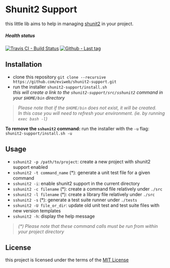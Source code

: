 Shunit2 Support
===============
this little lib aims to help in managing [shunit2](https://github.com/kward/shunit2) in your project.    

##### Health status
[![Travis CI - Build Status](https://travis-ci.org/eviweb/shunit2-support.svg)](https://travis-ci.org/eviweb/shunit2-support)
[![Github - Last tag](https://img.shields.io/github/tag/eviweb/shunit2-support.svg)](https://github.com/eviweb/shunit2-support/tags)

Installation
------------
* clone this repository `git clone --recursive https://github.com/eviweb/shunit2-support.git`
* run the installer `shunit2-support/install.sh`    
_this will create a link to the `shunit2-support/src/sshunit2` command in your `$HOME/bin` directory_   

> _Please note that if the `$HOME/bin` does not exist, it will be created.   
> In this case you will need to refresh your environment. (ie. by running `exec bash -l`)_

**To remove the `sshunit2` command:** run the installer with the `-u` flag: `shunit2-support/install.sh -u`   

Usage
-----
* `sshunit2 -p /path/to/project`: create a new project with shunit2 support enabled
* `sshunit2 -t command_name` (*): generate a unit test file for a given command
* `sshunit2 -i`: enable shunit2 support in the current directory
* `sshunit2 -c filename` (*): create a command file relatively under `./src`
* `sshunit2 -l filename` (*): create a library file relatively under `./src`
* `sshunit2 -s` (*): generate a test suite runner under `./tests`
* `sshunit2 -U file_or_dir`: update old unit test and test suite files with new version templates
* `sshunit2 -h`: display the help message  

> _(*) Please note that these command calls must be run from within your project directory_   
  

License
-------
this project is licensed under the terms of the [MIT License](/LICENSE)